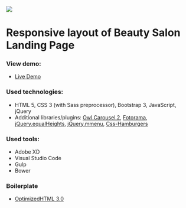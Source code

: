 <a target="_blank" href="https://opensource.org/licenses/MIT" title="License: MIT">
  <img src="https://img.shields.io/badge/License-MIT-blue.svg">
</a>

# Responsive layout of Beauty Salon Landing Page

### View demo:

- [Live Demo](https://vitfl.github.io/beauty_landing-page/)

### Used technologies:

- HTML 5, CSS 3 (with Sass preprocessor), Bootstrap 3, JavaScript, jQuery
- Additional libraries/plugins: [Owl Carousel 2](https://owlcarousel2.github.io/OwlCarousel2/), [Fotorama](https://github.com/artpolikarpov/fotorama),
  [jQuery.equalHeights](https://github.com/mattbanks/jQuery.equalHeights), [jQuery.mmenu](https://github.com/FrDH/jQuery.mmenu), [Css-Hamburgers](https://jonsuh.com/hamburgers/)

### Used tools:

- Adobe XD
- Visual Studio Code
- Gulp
- Bower

### Boilerplate

- [OptimizedHTML 3.0](https://github.com/agragregra/optimizedhtml-start-template)
